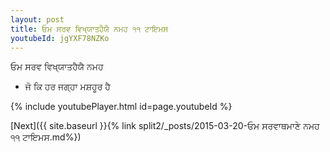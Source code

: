 ```yaml
---
layout: post
title: ਓਮ ਸਰਵ ਵਿਖ੍ਯਾਤਹੈਯੈ ਨਮਹ ੧੧ ਟਾਇਮਸ
youtubeId: jgYXF78NZKo
---
```

 
 
 ਓਮ ਸਰਵ ਵਿਖ੍ਯਾਤਹੈਯੈ ਨਮਹ  
 
 -  ਜੋ ਕਿ ਹਰ ਜਗ੍ਹਾ ਮਸ਼ਹੂਰ ਹੈ 
 
  
 
  
 
 
 
 
 
 


{% include youtubePlayer.html id=page.youtubeId %}
 
[Next]({{ site.baseurl }}{% link  split2/_posts/2015-03-20-ਓਮ ਸਰਵਾਥਮਾਣੇ ਨਮਹ ੧੧ ਟਾਇਮਸ.md%})
 
